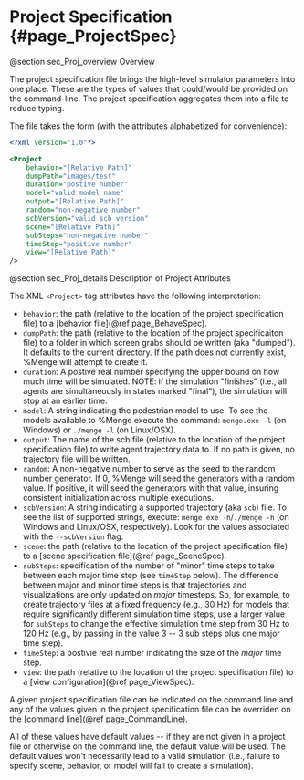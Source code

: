Project Specification {#page_ProjectSpec}
=================

@section sec_Proj_overview Overview

The project specification file brings the high-level simulator parameters into one place. These are
the types of values that could/would be provided on the command-line. The project specification
aggregates them into a file to reduce typing.

The file takes the form (with the attributes alphabetized for convenience):

```xml
<?xml version="1.0"?>

<Project 
	behavior="[Relative Path]"
	dumpPath="images/test"
	duration="postive number"
	model="valid model name"
	output="[Relative Path]"
	random="non-negative number"
	scbVersion="valid scb version"
	scene="[Relative Path]"
	subSteps="non-negative number"
	timeStep="positive number"
	view="[Relative Path]"
/>
```

@section sec_Proj_details Description of Project Attributes

The XML `<Project>` tag attributes have the following interpretation:
  - `behavior`: the path (relative to the location of the project specification file) to a 
  [behavior file](@ref page_BehaveSpec).
  - `dumpPath`: the path (relative to the location of the project specificaiton file) to a folder in
  which screen grabs should be written (aka "dumped"). It defaults to the current directory. If the
  path does not currently exist, %Menge will attempt to create it.
  - `duration`: A postive real number specifying the upper bound on how much time will be simulated.
  NOTE: if the simulation "finishes" (i.e., all agents are simultaneously in states marked "final"),
  the simulation will stop at an earlier time.
  - `model`: A string indicating the pedestrian model to use. To see the models available to %Menge
  execute the command: `menge.exe -l` (on Windows) or `./menge -l` (on Linux/OSX).
  - `output`: The name of the scb file (relative to the location of the project specification file)
  to write agent trajectory data to. If no path is given, no trajectory file will be written.
  - `random`: A non-negative number to serve as the seed to the random number generator. If 0, %Menge
  will seed the generators with a random value. If positive, it will seed the generators with that
  value, insuring consistent initialization across multiple executions.
  - `scbVersion`: A string indicating a supported trajectory (aka `scb`) file. To see the list of
  supported strings, execute: `menge.exe -h`/`./menge -h` (on Windows and Linux/OSX,
  respectively). Look for the values associated with the `--scbVersion` flag.
  - `scene`: the path (relative to the location of the project specification file) to a 
  [scene specification file](@ref page_SceneSpec).
  - `subSteps`: specification of the number of "minor" time steps to take between each major time
  step (see `timeStep` below). The difference between major and minor time steps is that 
  trajectories and visualizations are only updated on *major* timesteps. So, for example, to create
  trajectory files at a fixed frequency (e.g., 30 Hz) for models that require significantly different
  simulation time steps, use a larger value for `subSteps` to change the effective simulation time
  step from 30 Hz to 120 Hz (e.g., by passing in the value 3 -- 3 sub steps plus one major time 
  step).
  - `timeStep`: a postivie real number indicating the size of the *major* time step. 
  - `view`: the path (relative to the location of the project specification file) to a
  [view configuration](@ref page_ViewSpec).
  
A given project specification file can be indicated on the command line and any of the values given
in the project specification file can be overriden on the [command line](@ref page_CommandLine).

All of these values have default values -- if they are not given in a project file or otherwise on
the command line, the default value will be used. The default values won't necessarily lead to a 
valid simulation (i.e., failure to specify scene, behavior, or model will fail to create a 
simulation).
